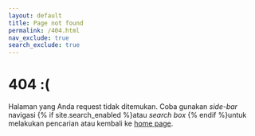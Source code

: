 ```yaml
---
layout: default
title: Page not found
permalink: /404.html
nav_exclude: true
search_exclude: true
---
```


<h1>404 :(</h1>

<p>Halaman yang Anda request tidak ditemukan. Coba gunakan <i>side-bar</i> navigasi {% if site.search_enabled %}atau <i>search box</i> {% endif %}untuk melakukan pencarian atau kembali ke <a href="{{ site.url }}{{ site.baseurl }}">home page</a>.</p>